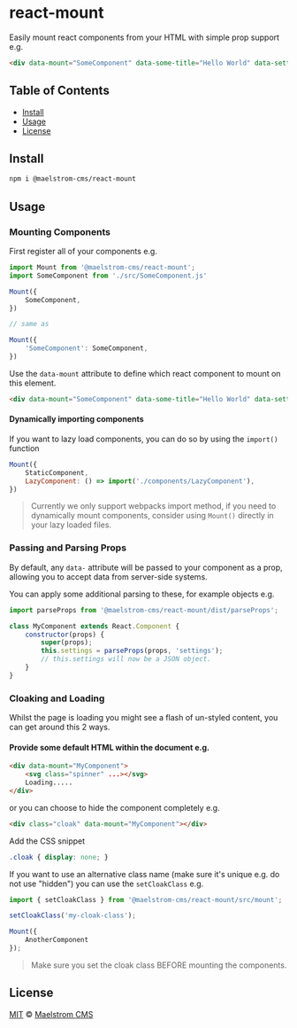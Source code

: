 # react-mount

Easily mount react components from your HTML with simple prop support e.g.

```html
<div data-mount="SomeComponent" data-some-title="Hello World" data-settings='{"enabled": true}'></div>
```

## Table of Contents

* [Install](#install)
* [Usage](#usage)
* [License](#license)


## Install

```sh
npm i @maelstrom-cms/react-mount
```

## Usage

### Mounting Components

First register all of your components e.g.

```js
import Mount from '@maelstrom-cms/react-mount';
import SomeComponent from './src/SomeComponent.js'

Mount({
    SomeComponent,
})

// same as

Mount({
    'SomeComponent': SomeComponent,
})
```

Use the `data-mount` attribute to define which react component to mount on this element.

```html
<div data-mount="SomeComponent" data-some-title="Hello World" data-settings='{"enabled": true}'></div>
```
#### Dynamically importing components

If you want to lazy load components, you can do so by using the `import()` function

```js
Mount({
    StaticComponent,
    LazyComponent: () => import('./components/LazyComponent'),
})
```

> Currently we only support webpacks import method, if you need to dynamically mount components, consider using `Mount()` directly in your lazy loaded files.

### Passing and Parsing Props

By default, any `data-` attribute will be passed to your component as a prop, allowing you to accept data from server-side systems.

You can apply some additional parsing to these, for example objects e.g.

```js
import parseProps from '@maelstrom-cms/react-mount/dist/parseProps';

class MyComponent extends React.Component {
    constructor(props) {
        super(props);
        this.settings = parseProps(props, 'settings');
        // this.settings will now be a JSON object.
    }
}
```

### Cloaking and Loading

Whilst the page is loading you might see a flash of un-styled content, you can get around this 2 ways.

#### Provide some default HTML within the document e.g.

```html
<div data-mount="MyComponent">
    <svg class="spinner" ...></svg>
    Loading.....
</div>
```

or you can choose to hide the component completely e.g.

```html
<div class="cloak" data-mount="MyComponent"></div>
```

Add the CSS snippet

```css
.cloak { display: none; }
```

If you want to use an alternative class name (make sure it's unique e.g. do not use "hidden") you can use the `setCloakClass` e.g.

```js
import { setCloakClass } from '@maelstrom-cms/react-mount/src/mount';

setCloakClass('my-cloak-class');

Mount({
    AnotherComponent
});
```

> Make sure you set the cloak class BEFORE mounting the components.


## License

[MIT](LICENSE) © [Maelstrom CMS](https://www.maelstrom-cms.com)
